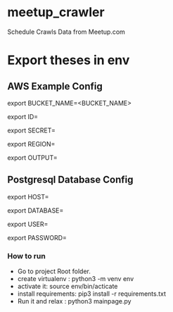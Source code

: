 # meetup_crawler
Schedule Crawls Data from Meetup.com

# Export theses in env

## AWS Example Config

export BUCKET_NAME=<BUCKET_NAME>

export ID=<ID>

export SECRET=<SECRET>

export REGION=<REGION>
  
export OUTPUT=<OUTPUT>

## Postgresql Database Config

export HOST=<HOST>
  
export DATABASE=<DATABASE>
  
export USER=<USER>
  
export PASSWORD=<PASSWORD>

### How to run
  
* Go to project Root folder.  
* create virtualenv : python3 -m venv env 
* activate it: source env/bin/acticate 
* install requirements: pip3 install -r requirements.txt 
* Run it and relax : python3 mainpage.py 

